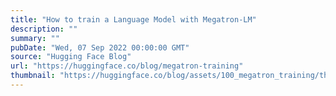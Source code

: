 ```yaml
---
title: "How to train a Language Model with Megatron-LM"
description: ""
summary: ""
pubDate: "Wed, 07 Sep 2022 00:00:00 GMT"
source: "Hugging Face Blog"
url: "https://huggingface.co/blog/megatron-training"
thumbnail: "https://huggingface.co/blog/assets/100_megatron_training/thumbnail.png"
---
```


